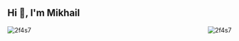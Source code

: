 ## Hi 👋, I'm Mikhail

<p><img align="left" src="https://github-readme-stats.vercel.app/api?username=2f4s7&show_icons=true&theme=chartreuse-dark&locale=en&count_private=true&hide=issues&include_all_commits" alt="2f4s7" /></p><p>&nbsp;<img align="right" src="https://github-readme-stats.vercel.app/api/top-langs?username=2f4s7&show_icons=true&locale=en&layout=compact&langs_count=6" alt="2f4s7" /></p>



